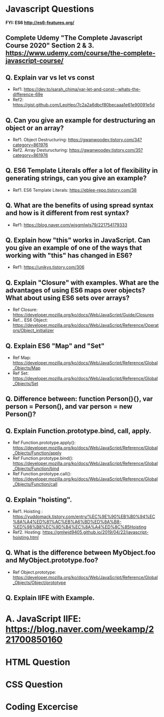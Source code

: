 # Javascript Questions 
**FYI: ES6 <http://es6-features.org/>**

## Complete Udemy "The Complete Javascript Course 2020" Section 2 & 3. <https://www.udemy.com/course/the-complete-javascript-course/>

## Q. Explain var vs let vs const
* Ref1: <https://dev.to/sarah_chima/var-let-and-const--whats-the-difference-69e>
* Ref2: https://gist.github.com/LeoHeo/7c2a2a6dbcf80becaaa1e61e90091e5d

## Q. Can you give an example for destructuring an object or an array?
* Ref1. Object Destructuring: https://gwanwoodev.tistory.com/34?category=861976
* Ref2. Array Desturucturing: https://gwanwoodev.tistory.com/35?category=861976

## Q. ES6 Template Literals offer a lot of flexibility in generating strings, can you give an example?
* Ref1. ES6 Template Literals: https://eblee-repo.tistory.com/38

## Q. What are the benefits of using spread syntax and how is it different from rest syntax?
* Ref1: https://blog.naver.com/wjsgmlwls79/221754179333

## Q. Explain how "this" works in JavaScript. Can you give an example of one of the ways that working with "this" has changed in ES6?
* Ref1: https://unikys.tistory.com/306

## Q. Explain "Closure" with examples. What are the advantages of using ES6 maps over objects? What about using ES6 sets over arrays? 
* Ref Closure: https://developer.mozilla.org/ko/docs/Web/JavaScript/Guide/Closures
* Ref... ES6 Object: https://developer.mozilla.org/ko/docs/Web/JavaScript/Reference/Operators/Object_initializer

## Q. Explain ES6 "Map" and "Set"
* Ref Map: https://developer.mozilla.org/ko/docs/Web/JavaScript/Reference/Global_Objects/Map
* Ref Set: https://developer.mozilla.org/ko/docs/Web/JavaScript/Reference/Global_Objects/Set

## Q. Difference between: function Person(){}, var person = Person(), and var person = new Person()?

## Q. Explain Function.prototype.bind, call, apply.
* Ref Function.prototype.apply(): https://developer.mozilla.org/ko/docs/Web/JavaScript/Reference/Global_Objects/Function/apply
* Ref Function.prototype.bind(): https://developer.mozilla.org/ko/docs/Web/JavaScript/Reference/Global_Objects/Function/bind
* Ref Function.prototype.call(): https://developer.mozilla.org/ko/docs/Web/JavaScript/Reference/Global_Objects/Function/call

## Q. Explain "hoisting".
* Ref1. Hoisting : https://yuddomack.tistory.com/entry/%EC%9E%90%EB%B0%94%EC%8A%A4%ED%81%AC%EB%A6%BD%ED%8A%B8-%ED%98%B8%EC%9D%B4%EC%8A%A4%ED%8C%85Hoisting
* Ref2. Hosting: https://gmlwjd9405.github.io/2019/04/22/javascript-hoisting.html

## Q. What is the difference between MyObject.foo and MyObject.prototype.foo?
* Ref Object.prototype: https://developer.mozilla.org/ko/docs/Web/JavaScript/Reference/Global_Objects/Object/prototype

## Q. Explain IIFE with Example.
# A. JavaScript IIFE: https://blog.naver.com/weekamp/221700850160

# HTML Question
# CSS Question
# Coding Excercise
